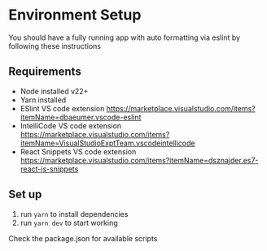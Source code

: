 # Environment Setup

You should have a fully running app with auto formatting via eslint by following these instructions

## Requirements
- Node installed v22+
- Yarn installed
- ESlint VS code extension https://marketplace.visualstudio.com/items?itemName=dbaeumer.vscode-eslint
- IntelliCode VS code extension https://marketplace.visualstudio.com/items?itemName=VisualStudioExptTeam.vscodeintellicode
- React Snippets VS code extension https://marketplace.visualstudio.com/items?itemName=dsznajder.es7-react-js-snippets

## Set up
1. run `yarn` to install dependencies
2. run `yarn dev` to start working

Check the package.json for available scripts